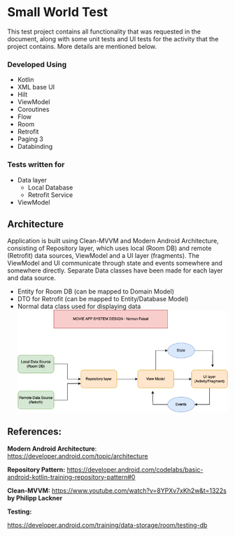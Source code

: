 # Small World Test

This test project contains all functionality that was requested in the document, along with some unit tests and UI tests for the activity that the project contains. More details are mentioned below.

### Developed Using
- Kotlin
- XML base UI
- Hilt
- ViewModel
- Coroutines 
- Flow
- Room
- Retrofit
- Paging 3
- Databinding

### Tests written for
- Data layer
  - Local Database
  - Retrofit Service
- ViewModel

## Architecture
Application is built using Clean-MVVM and Modern Android Architecture, consisting of Repository layer, which uses local (Room DB) and remote (Retrofit) data sources, ViewModel and a UI layer (fragments). The ViewModel and UI communicate through state and events somewhere and somewhere directly.
Separate Data classes have been made for each layer and data source.
- Entity for Room DB (can be mapped to Domain Model)
- DTO for Retrofit (can be mapped to Entity/Database Model)
- Normal data class used for displaying data
![system_design (1)](https://raw.githubusercontent.com/nmnfaisal/Movie/master/movie-app-png-drawio.png)

## References:
**Modern Android Architecture**: https://developer.android.com/topic/architecture

**Repository Pattern:** https://developer.android.com/codelabs/basic-android-kotlin-training-repository-pattern#0

**Clean-MVVM:** https://www.youtube.com/watch?v=8YPXv7xKh2w&t=1322s **by Philipp Lackner**

**Testing:**

https://developer.android.com/training/data-storage/room/testing-db

